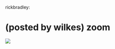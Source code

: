 <!--
id: 1275064657
link: http://tumblr.atmos.org/post/1275064657/rickbradley-posted-by-wilkes-zoom
slug: rickbradley-posted-by-wilkes-zoom
date: Sat Oct 09 2010 02:54:14 GMT-0700 (PDT)
publish: 2010-10-09
tags: 
title: rickbradley:

(posted by wilkes) zoom
-->


rickbradley:

(posted by wilkes) zoom
=====================================

![](http://25.media.tumblr.com/tumblr_la030olYcR1qz64oio1_500.png)

